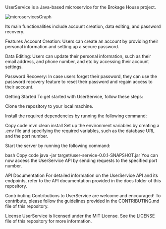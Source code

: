 UserService is a Java-based microservice for the Brokage House project.

![microservicesGraph](https://user-images.githubusercontent.com/77538971/221441130-b00c1952-1efd-43c7-baed-8b951e79b720.jpg)

Its main functionalities include account creation, data editing, and password recovery.

Features
Account Creation: Users can create an account by providing their personal information and setting up a secure password.

Data Editing: Users can update their personal information, such as their email address, and phone number, and etc by accessing their account settings.

Password Recovery: In case users forget their password, they can use the password recovery feature to reset their password and regain access to their account.

Getting Started
To get started with UserService, follow these steps:

Clone the repository to your local machine.

Install the required dependencies by running the following command:

Copy code
mvn clean install
Set up the environment variables by creating a .env file and specifying the required variables, such as the database URL and the port number.

Start the server by running the following command:

bash
Copy code
java -jar target/user-service-0.0.1-SNAPSHOT.jar
You can now access the UserService API by sending requests to the specified port number.

API Documentation
For detailed information on the UserService API and its endpoints, refer to the API documentation provided in the docs folder of this repository.

Contributing
Contributions to UserService are welcome and encouraged! To contribute, please follow the guidelines provided in the CONTRIBUTING.md file of this repository.

License
UserService is licensed under the MIT License. See the LICENSE file of this repository for more information.
